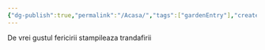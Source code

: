```yaml
---
{"dg-publish":true,"permalink":"/Acasa/","tags":["gardenEntry"],"created":"2024-04-12T20:29:38.813+03:00","updated":"2024-04-12T20:43:12.263+03:00"}
---
```



De vrei gustul fericirii stampileaza trandafirii